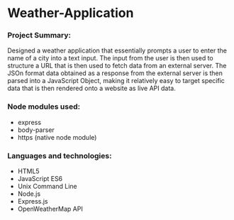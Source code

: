 # Weather-Application
### Project Summary:
Designed a weather application that essentially prompts a user to enter the name of a city into a text input. The input from the user is then used to structure a URL that is then used to fetch data from an external server. The JSOn format data obtained as a response from the external server is then parsed into a JavaScript Object, making it relatively easy to target specific data that is then rendered onto a website as live API data.
### Node modules used:
- express
- body-parser
- https (native node module)
### Languages and technologies:
- HTML5 
- JavaScript ES6
- Unix Command Line
- Node.js
- Express.js
- OpenWeatherMap API
